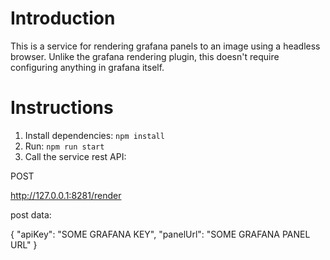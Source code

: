 # Introduction
This is a service for rendering grafana panels to an image using a headless browser.
Unlike the grafana rendering plugin, this doesn't require configuring anything in grafana itself.

# Instructions
1. Install dependencies: `npm install`
2. Run: `npm run start`
3. Call the service rest API: 

POST

http://127.0.0.1:8281/render

post data:

{
    "apiKey": "SOME GRAFANA KEY",
    "panelUrl": "SOME GRAFANA PANEL URL"
}


